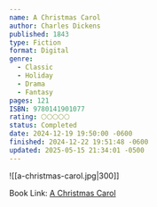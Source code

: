 ```yaml
---
name: A Christmas Carol
author: Charles Dickens
published: 1843
type: Fiction
format: Digital
genre:
  - Classic
  - Holiday
  - Drama
  - Fantasy
pages: 121
ISBN: 9780141901077
rating: 🌕🌕🌕🌕🌕
status: Completed
date: 2024-12-19 19:50:00 -0600
finished: 2024-12-22 19:51:48 -0600
updated: 2025-05-15 21:34:01 -0500
---
```


![[a-christmas-carol.jpg|300]]

Book Link: [A Christmas Carol](https://www.goodreads.com/book/show/5326.A_Christmas_Carol)

